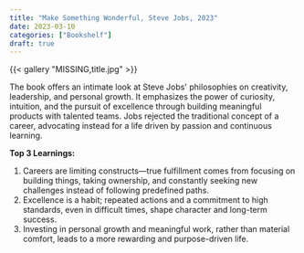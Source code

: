 ```yaml
---
title: "Make Something Wonderful, Steve Jobs, 2023"
date: 2023-03-10
categories: ["Bookshelf"]
draft: true
---
```


{{< gallery "MISSING,title.jpg" >}}

The book offers an intimate look at Steve Jobs' philosophies on creativity, leadership, and personal growth. It emphasizes the power of curiosity, intuition, and the pursuit of excellence through building meaningful products with talented teams. Jobs rejected the traditional concept of a career, advocating instead for a life driven by passion and continuous learning.

**Top 3 Learnings:**

1. Careers are limiting constructs—true fulfillment comes from focusing on building things, taking ownership, and constantly seeking new challenges instead of following predefined paths.
2. Excellence is a habit; repeated actions and a commitment to high standards, even in difficult times, shape character and long-term success.
3. Investing in personal growth and meaningful work, rather than material comfort, leads to a more rewarding and purpose-driven life.
